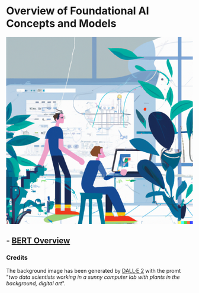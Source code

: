 # Overview of Foundational AI Concepts and Models

<p align="center">
  <img src="/img/dall-e-ai.png">
</p>

## - [BERT Overview](./BERT.md)


### Credits

The background image has been generated by [DALL·E 2](https://openai.com/dall-e-2/) with the promt "*two data scientists working in a sunny computer lab with plants in the background, digital art*".